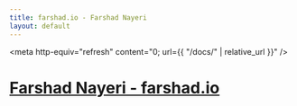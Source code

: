```yaml
---
title: farshad.io - Farshad Nayeri
layout: default
---
```


<meta http-equiv="refresh" content="0; url={{ "/docs/" | relative_url }}" />

<h1><a href="/docs/">Farshad Nayeri - farshad.io</a></h1>


<!-- 

<div class="bento-box">
      {% for p in site.data.portfolio %}
            <div class='bento' style='color: #{{ p.color | default: "000000" }}; background-color: #{{ p.background | default: "ffffff" }}'>
              <a style='color: #{{ p.color | default: "000000" }}' href='{{ p.permalink | relative_url }}'> 
                <img src='{{ p.image | relative_url }}' alt='{{ p.title | default: "No Title" }}' />
                <h2>{{ p.title  }} </h2>
                <h3>{{ p.subtitle  }} → </h3>
                <p>{{ p.content }}</p>
                <p>{{ p.permalink }}</p>
              </a>
            </div>
      {% endfor %}
</div> 
 -->
